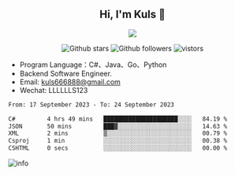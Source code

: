 <h2 align="center"> Hi, I'm Kuls 👋 </h2>
<p align="center">
    <p align="center">
        <img src=" https://avatars.githubusercontent.com/u/42165104?s=460&u=5c7fbf0bce7d4b38a15a44676e6f64b529e47598&v=4"/>
    </p>
    <p align="center">
      <img src="https://img.shields.io/github/stars/hellokuls?style=social" alt="Github stars" />
      <img src="https://img.shields.io/github/followers/hellokuls?style=social" alt="Github followers" />
      <img src="https://visitor-badge.glitch.me/badge?page_id=hellokuls.readme" alt="vistors" />
    </p>
</p>

- Program Language：C#、Java、Go、Python
- Backend Software Engineer.
- Email: kuls666888@gmail.com
- Wechat: LLLLLLS123

<!--START_SECTION:waka-->

```txt
From: 17 September 2023 - To: 24 September 2023

C#         4 hrs 49 mins   █████████████████████░░░░   84.19 %
JSON       50 mins         ███▓░░░░░░░░░░░░░░░░░░░░░   14.63 %
XML        2 mins          ▒░░░░░░░░░░░░░░░░░░░░░░░░   00.79 %
Csproj     1 min           ░░░░░░░░░░░░░░░░░░░░░░░░░   00.38 %
CSHTML     0 secs          ░░░░░░░░░░░░░░░░░░░░░░░░░   00.00 %
```

<!--END_SECTION:waka-->

![info](https://github-readme-stats.vercel.app/api?username=hellokuls&show_icons=true&count_private=true&hide=prs&theme=default_repocard)


